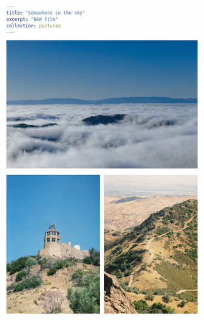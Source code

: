 ```yaml
---
title: "Somewhere in the sky"
excerpt: "B&W Film"
collection: pictures
---
```


<img src="/images/portfolio/mt_diablo/1.jpg">

<p>
    <div style="  content: '' clear: both; display: table;">
        <div style="float: left; width: 49%; margin-right: 2%;">
            <img src="/images/portfolio/mt_diablo/2.jpg">
        </div>
        <div style="float: left; width: 49%;">
            <img src="/images/portfolio/mt_diablo/3.jpg">
        </div>
    </div>
</p>
